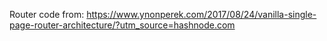 Router code from:
https://www.ynonperek.com/2017/08/24/vanilla-single-page-router-architecture/?utm_source=hashnode.com